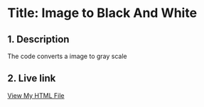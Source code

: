 # **Title: Image to Black And White**


## **1. Description**
The code converts a image to gray scale

## **2. Live link**
[View My HTML File](file///Users/ashishdawar/Desktop/image-to-black-and-white/image-black-and-white.html)

